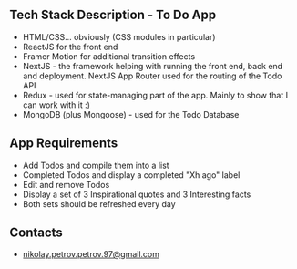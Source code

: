 ## Tech Stack Description - To Do App

- HTML/CSS... obviously (CSS modules in particular)
- ReactJS for the front end
- Framer Motion for additional transition effects
- NextJS - the framework helping with running the front end, back end and deployment. NextJS App Router used for the routing of the Todo API
- Redux - used for state-managing part of the app. Mainly to show that I can work with it :)
- MongoDB (plus Mongoose) - used for the Todo Database

## App Requirements

- Add Todos and compile them into a list
- Completed Todos and display a completed "Xh ago" label
- Edit and remove Todos
- Display a set of 3 Inspirational quotes and 3 Interesting facts
- Both sets should be refreshed every day

## Contacts

- nikolay.petrov.petrov.97@gmail.com
